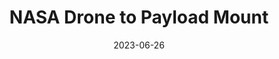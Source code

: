 ---
layout: default
title: NASA Drone to Payload Mount
modal-id: 5
date: 2023-06-26
img: mount.jpg
img_cap: The device and remote
img1: mount2.png
img1_cap: The Solidworks assembly of the device
img2: mount3.jpeg
img2_cap: Me under the drone connecting a project to my device
video: 
alt: image-alt
project-date: April 2023
client: NASA Microgravity Study Capstone Teams
category: Mechanical Engineering
link:
description: "&nbsp;&nbsp;&nbsp;&nbsp;During my involvement in the NASA Microgravity Study Capstone project, I assumed the responsibility of engineering an advanced payload release system. My core task encompassed the design and implementation of a precision mechanism capable of remotely discharging payloads from an aerial drone positioned at an altitude of 500 feet.
<br><br>
&nbsp;&nbsp;&nbsp;&nbsp;Throughout the project's duration, I engaged in extensive collaboration with the drone rental service, the drone manufacturer, and the teams of other universities. The primary objective of this collaborative effort was to ascertain that the developed device effectively addressed the multifaceted demands and specifications of all parties participating in the competition."
outcome: "&nbsp;&nbsp;&nbsp;&nbsp;During the project, I acquired valuable expertise in managing radio control remotes and receivers, which played a pivotal role in ensuring the operation of the payload release mechanism. My extensive testing and refinement led to the flawless execution of the parabolic release switches, enabling precise payload drops from the drone.
<br><br>
&nbsp;&nbsp;&nbsp;&nbsp;The device's outstanding performance was evident as it consistently released payloads without any hitches, proving its reliability and effectiveness. My boss (Dr. Bohm) recognized its success, and we chose to keep it for following years rather than scraping the design.
<br><br>
&nbsp;&nbsp;&nbsp;&nbsp;This project not only expanded my technical ability but also honed my ability to collaborate and communicate effectively with diverse teams. Contributing to the NASA Microgravity Study Capstone project was a rewarding experience, and I eagerly await future opportunities to apply my skills and knowledge."
---